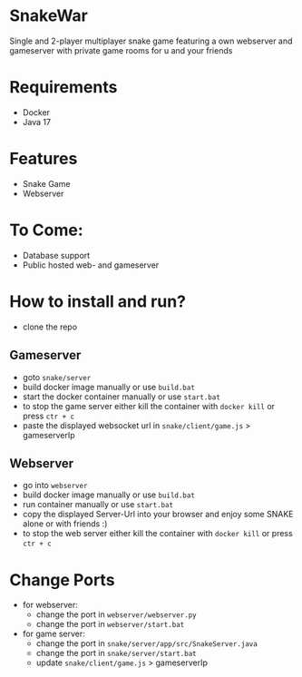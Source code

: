 # SnakeWar
Single and 2-player multiplayer snake game featuring a own webserver and gameserver with private game rooms for u and your friends 

# Requirements
- Docker
- Java 17

# Features
- Snake Game
- Webserver

# To Come:
- Database support
- Public hosted web- and gameserver

# How to install and run?
- clone the repo
## Gameserver
- goto `snake/server`
- build docker image manually or use `build.bat`
- start the docker container manually or use `start.bat`
- to stop the game server either kill the container with `docker kill` or press `ctr + c`
- paste the displayed websocket url in `snake/client/game.js` > gameserverIp

## Webserver
- go into `webserver`
- build docker image manually or use `build.bat`
- run container manually or use `start.bat`
- copy the displayed Server-Url into your browser and enjoy some SNAKE alone or with friends :)
- to stop the web server either kill the container with `docker kill` or press `ctr + c`

# Change Ports
- for webserver:
    - change the port in `webserver/webserver.py`
    - change the port in `webserver/start.bat`
- for game server:
    - change the port in `snake/server/app/src/SnakeServer.java`
    - change the port in `snake/server/start.bat`
    - update `snake/client/game.js` > gameserverIp
